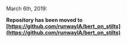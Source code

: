 March 6th, 2019:

**Repository has been moved to [https://github.com/runwayIA/bert_on_stilts](https://github.com/runwayIA/bert_on_stilts)**
